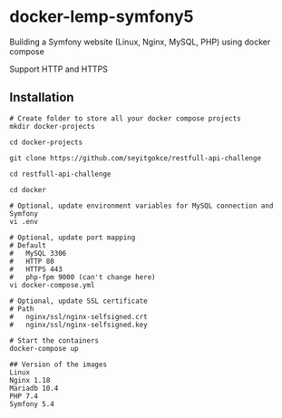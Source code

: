 # docker-lemp-symfony5
Building a Symfony website (Linux, Nginx, MySQL, PHP) using docker compose

Support HTTP and HTTPS

## Installation

```console
# Create folder to store all your docker compose projects
mkdir docker-projects  

cd docker-projects

git clone https://github.com/seyitgokce/restfull-api-challenge  

cd restfull-api-challenge

cd docker  

# Optional, update environment variables for MySQL connection and Symfony
vi .env

# Optional, update port mapping
# Default
#   MySQL 3306
#   HTTP 80
#   HTTPS 443
#   php-fpm 9000 (can't change here)
vi docker-compose.yml

# Optional, update SSL certificate
# Path
#   nginx/ssl/nginx-selfsigned.crt
#   nginx/ssl/nginx-selfsigned.key

# Start the containers
docker-compose up 

## Version of the images
Linux  
Nginx 1.18  
Mariadb 10.4  
PHP 7.4    
Symfony 5.4
